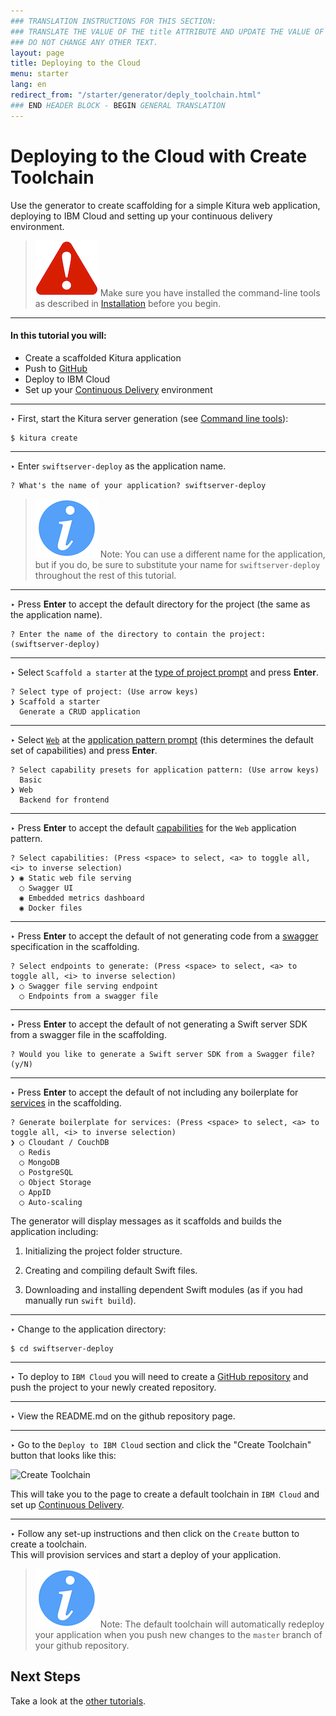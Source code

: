 ```yaml
---
### TRANSLATION INSTRUCTIONS FOR THIS SECTION:
### TRANSLATE THE VALUE OF THE title ATTRIBUTE AND UPDATE THE VALUE OF THE lang ATTRIBUTE.
### DO NOT CHANGE ANY OTHER TEXT.
layout: page
title: Deploying to the Cloud
menu: starter
lang: en
redirect_from: "/starter/generator/deply_toolchain.html"
### END HEADER BLOCK - BEGIN GENERAL TRANSLATION
---
```

[info]: ../../../assets/info-blue.png
[tip]: ../../../assets/lightbulb-yellow.png
[warning]: ../../../assets/warning-red.png

<div class="titleBlock">
	<h1>Deploying to the Cloud with Create Toolchain</h1>
	<p>Use the generator to create scaffolding for a simple Kitura web application, deploying to IBM Cloud and setting up your continuous delivery environment.	</p>
</div>

> ![warning] Make sure you have installed the command-line tools as described in
> [Installation](installation.html) before you begin.

---

#### In this tutorial you will:

- Create a scaffolded Kitura application
- Push to [GitHub](https://github.com/)
- Deploy to IBM Cloud
- Set up your [Continuous Delivery](https://console.ng.bluemix.net/docs/services/ContinuousDelivery/index.html) environment

---
<span class="arrow">&#8227;</span> First, start the Kitura server generation (see [Command line tools](command_line_tools.html)):

    $ kitura create

---
<span class="arrow">&#8227;</span> Enter `swiftserver-deploy` as the application name.

    ? What's the name of your application? swiftserver-deploy

> ![info] Note: You can use a different name for the application, but if you do, be sure to substitute your name for `swiftserver-deploy` throughout the rest of this tutorial.

---
<span class="arrow">&#8227;</span> Press **Enter** to accept the default directory for the project (the same as the application name).

    ? Enter the name of the directory to contain the project: (swiftserver-deploy)

---
<span class="arrow">&#8227;</span> Select `Scaffold a starter` at the [type of project prompt](prompts.html#project-type-prompt) and press **Enter**.

    ? Select type of project: (Use arrow keys)
    ❯ Scaffold a starter
      Generate a CRUD application

---
<span class="arrow">&#8227;</span> Select [`Web`](prompts.html#web-pattern) at the [application pattern prompt](prompts.html#application-pattern-prompt) (this determines the default set of capabilities) and press **Enter**.

    ? Select capability presets for application pattern: (Use arrow keys)
      Basic
    ❯ Web
      Backend for frontend

---
<span class="arrow">&#8227;</span> Press **Enter** to accept the default [capabilities](core_concepts.html#capabilities) for the `Web` application pattern.

    ? Select capabilities: (Press <space> to select, <a> to toggle all, <i> to inverse selection)
    ❯ ◉ Static web file serving
      ◯ Swagger UI
      ◉ Embedded metrics dashboard
      ◉ Docker files

---
<span class="arrow">&#8227;</span> Press **Enter** to accept the default of not generating code from a [swagger](core_concepts.html#endpoints-from-swagger-file) specification in the scaffolding.

    ? Select endpoints to generate: (Press <space> to select, <a> to toggle all, <i> to inverse selection)
    ❯ ◯ Swagger file serving endpoint
      ◯ Endpoints from a swagger file

---
<span class="arrow">&#8227;</span> Press **Enter** to accept the default of not generating a Swift server SDK from a swagger file in the scaffolding.

    ? Would you like to generate a Swift server SDK from a Swagger file? (y/N)

---
<span class="arrow">&#8227;</span> Press **Enter** to accept the default of not including any boilerplate for [services](core_concepts.html#services) in the scaffolding.

    ? Generate boilerplate for services: (Press <space> to select, <a> to toggle all, <i> to inverse selection)
    ❯ ◯ Cloudant / CouchDB
      ◯ Redis
      ◯ MongoDB
      ◯ PostgreSQL
      ◯ Object Storage
      ◯ AppID
      ◯ Auto-scaling

The generator will display messages as it scaffolds and builds the application including:

1.  Initializing the project folder structure.

1.  Creating and compiling default Swift files.

1.  Downloading and installing dependent Swift modules (as if you had manually run `swift build`).

---
<span class="arrow">&#8227;</span> Change to the application directory:

    $ cd swiftserver-deploy

---

<span class="arrow">&#8227;</span> To deploy to `IBM Cloud` you will need to create a [GitHub repository](https://help.github.com/articles/creating-a-new-repository/) and push the project to your newly created repository.

---

<span class="arrow">&#8227;</span> View the README.md on the github repository page.

---

<span class="arrow">&#8227;</span> Go to the `Deploy to IBM Cloud` section and click the "Create Toolchain" button that looks like this:

![Create Toolchain](https://console.ng.bluemix.net/devops/graphics/create_toolchain_button.png)

This will take you to the page to create a default toolchain in `IBM Cloud` and set up [Continuous Delivery](https://console.ng.bluemix.net/docs/services/ContinuousDelivery/index.html).

---

<span class="arrow">&#8227;</span> Follow any set-up instructions and then click on the `Create` button to create a toolchain.  
This will provision services and start a deploy of your application.

> ![info] Note: The default toolchain will automatically redeploy your application when
> you push new changes to the `master` branch of your github repository.

## Next Steps
Take a look at the [other tutorials](../generator.html#tutorials).

